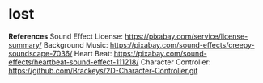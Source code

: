 # lost
**References**
Sound Effect License: https://pixabay.com/service/license-summary/
Background Music: https://pixabay.com/sound-effects/creepy-soundscape-7036/
Heart Beat: https://pixabay.com/sound-effects/heartbeat-sound-effect-111218/
Character Controller: https://github.com/Brackeys/2D-Character-Controller.git
